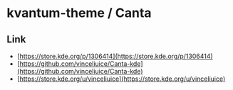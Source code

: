 

# kvantum-theme / Canta


## Link

* [https://store.kde.org/p/1306414](https://store.kde.org/p/1306414)
* [https://github.com/vinceliuice/Canta-kde](https://github.com/vinceliuice/Canta-kde)
* [https://store.kde.org/u/vinceliuice](https://store.kde.org/u/vinceliuice)
